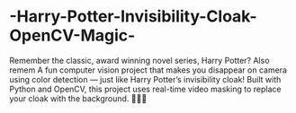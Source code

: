 # -Harry-Potter-Invisibility-Cloak-OpenCV-Magic-
Remember the classic, award winning novel series, Harry Potter?
Also remem
A fun computer vision project that makes you disappear on camera using color detection — just like Harry Potter’s invisibility cloak! Built with Python and OpenCV, this project uses real-time video masking to replace your cloak with the background. 🧙‍♂️✨
